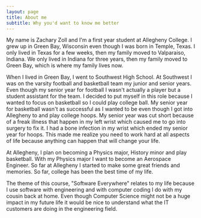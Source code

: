 ```yaml
---
layout: page
title: About me
subtitle: Why you'd want to know me better
---
```


My name is Zachary Zoll and I'm a first year student at Allegheny College. I grew up in Green Bay, Wisconsin even though I was born in Temple, Texas. I only lived in Texas for a few weeks, then my family moved to Valparaiso, Indiana. We only lived in Indiana for three years, then my family moved to Green Bay, which is where my family lives now.

When I lived in Green Bay, I went to Southwest High School. At Southwest I was on the varsity football and basketball team my junior and senior years. Even though my senior year for football I wasn't actually a player but a student assistant for the team. I decided to put myself in this role because I wanted to focus on  basketball so I could play college ball. My senior year for basketball wasn't as successful as I wanted to be even though I got into Allegheny to and play college hoops. My senior year  was cut short because of a freak illness that happen in my left wrist which caused me to go into surgery to fix it. I had a bone infection in my wrist which ended my senior year for hoops. This made me realize you need to work hard at all aspects of life because anything can happen that will change your life.    

At Allegheny, I plan on becoming a Physics major, History minor and play basketball. With my Physics major I want to become an Aerospace Engineer. So far at Allegheny I started to make some great friends and memories. So far, college has been the best time of my life.    

The theme of this course, "Software Everywhere" relates to my life because I use software with engineering and with computer coding I do with my cousin back at home. Even though Computer Science might not be a huge impact in my future life it would be nice to understand what the IT customers are doing in the engineering field.
